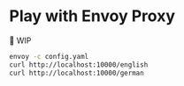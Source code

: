 # Play with Envoy Proxy

🚧 WIP

```bash
envoy -c config.yaml
curl http://localhost:10000/english
curl http://localhost:10000/german
```
